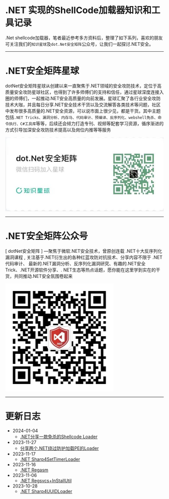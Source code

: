 # .NET 实现的ShellCode加载器知识和工具记录

.Net shellcode加载器，笔者最近参考多方资料后，整理了如下系列，喜欢的朋友可关注我们的```知识星球```及```dot.Net安全矩阵```公众号，让我们一起探讨.NET安全。

---
# .NET安全矩阵星球

dotNet安全矩阵星球从创建以来一直聚焦于.NET领域的安全攻防技术，定位于高质量安全攻防星球社区，也得到了许多师傅们的支持和信任，通过星球深度连接入圈的师傅们，一起推动.NET安全高质量的向前发展。星球汇聚了各行业安全攻防技术大咖，并且每日分享.NET安全技术干货以及交流解答各类技术等问题，社区中发布很多高质量的.NET安全资源，可以说市面上很少见，都是干货。其中主题包括```.NET Tricks、漏洞分析、内存马、代码审计、预编译、反序列化、webshell免杀、命令执行、C#工具库```等等，后续还会倾力打造专刊、视频等配套学习资源，循序渐进的方式引导加深安全攻防技术提高以及岗位内推等等服务

![](zsxq2.jpg)

---
# .NET安全矩阵公众号

[ dotNet安全矩阵 ] —聚焦于微软.NET安全技术，曾原创连载 .NET十大反序列化漏洞课程 , 关注基于.NET衍生出的各种红蓝攻防对抗技术、分享内容不限于 .NET代码审计、 最新的.NET漏洞分析、反序列化漏洞研究、有趣的.NET安全Trick、.NET开源软件分享、. NET生态等热点话题，愿你能在这里学到实在的干货，共同推动.NET安全氛围卷起来

![](gzh.jpg)

---
# 更新日志

- 2024-01-04 
  - [.NET分享一款免杀的Shellcode Loader](https://mp.weixin.qq.com/s/j_qLSe8ugxw2LFWWj9TCkw)
- 2023-11-27 
  - [分享两个.NET绕过防护加载PE的Loader](https://mp.weixin.qq.com/s/In3FEpzLukNcF3rquqowOw)
- 2023-11-17 
  - [.NET Sharp4SetTimerLoader](https://mp.weixin.qq.com/s/8ujqGg9ArCzvK_pviCefQQ)
- 2023-11-16 
  - [.NET Regasm](https://mp.weixin.qq.com/s/6DA1muWH67bD97eLxLvdwg)
- 2023-11-06 
  - [.NET Regsvcs+InStallUtil](https://mp.weixin.qq.com/s/R23EvnYtOVPG_vg8R957EA)
- 2023-10-28 
  - [.NET Sharp4UUIDLoader](https://mp.weixin.qq.com/s/3BmdgLKtgsEXsZqt6Tg2TA)
 

